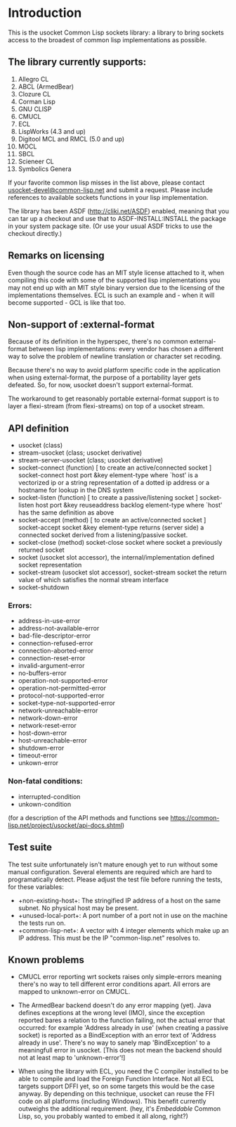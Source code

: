 # Introduction

This is the usocket Common Lisp sockets library: a library to bring
sockets access to the broadest of common lisp implementations as possible.

## The library currently supports:

 1. Allegro CL
 2. ABCL (ArmedBear)
 3. Clozure CL
 4. Corman Lisp
 5. GNU CLISP
 6. CMUCL
 7. ECL
 8. LispWorks (4.3 and up)
 9. Digitool MCL and RMCL (5.0 and up)
 10. MOCL
 11. SBCL
 12. Scieneer CL
 13. Symbolics Genera

If your favorite common lisp misses in the list above, please contact
usocket-devel@common-lisp.net and submit a request.  Please include
references to available sockets functions in your lisp implementation.

The library has been ASDF (http://cliki.net/ASDF) enabled, meaning
that you can tar up a checkout and use that to ASDF-INSTALL:INSTALL
the package in your system package site.  (Or use your usual ASDF
tricks to use the checkout directly.)

## Remarks on licensing

Even though the source code has an MIT style license attached to it,
when compiling this code with some of the supported lisp implementations
you may not end up with an MIT style binary version due to the licensing
of the implementations themselves.  ECL is such an example and - when
it will become supported - GCL is like that too.

## Non-support of :external-format

Because of its definition in the hyperspec, there's no common
external-format between lisp implementations: every vendor has chosen
a different way to solve the problem of newline translation or
character set recoding.

Because there's no way to avoid platform specific code in the application
when using external-format, the purpose of a portability layer gets
defeated.  So, for now, usocket doesn't support external-format.

The workaround to get reasonably portable external-format support is to
layer a flexi-stream (from flexi-streams) on top of a usocket stream.

## API definition

 - usocket (class)
 - stream-usocket (class; usocket derivative)
 - stream-server-usocket (class; usocket derivative)
 - socket-connect (function) [ to create an active/connected socket ]
    socket-connect host port &key element-type
      where `host' is a vectorized ip
                      or a string representation of a dotted ip address
                      or a hostname for lookup in the DNS system
 - socket-listen (function) [ to create a passive/listening socket ]
     socket-listen host port &key reuseaddress backlog element-type
       where `host' has the same definition as above
 - socket-accept (method) [ to create an active/connected socket ]
     socket-accept socket &key element-type
       returns (server side) a connected socket derived from a
       listening/passive socket.
 - socket-close (method)
    socket-close socket
      where socket a previously returned socket
 - socket (usocket slot accessor),
      the internal/implementation defined socket representation
 - socket-stream (usocket slot accessor),
    socket-stream socket
      the return value of which satisfies the normal stream interface
 - socket-shutdown

### Errors:
 - address-in-use-error
 - address-not-available-error
 - bad-file-descriptor-error
 - connection-refused-error
 - connection-aborted-error
 - connection-reset-error
 - invalid-argument-error
 - no-buffers-error
 - operation-not-supported-error
 - operation-not-permitted-error
 - protocol-not-supported-error
 - socket-type-not-supported-error
 - network-unreachable-error
 - network-down-error
 - network-reset-error
 - host-down-error
 - host-unreachable-error
 - shutdown-error
 - timeout-error
 - unkown-error

### Non-fatal conditions:
 - interrupted-condition
 - unkown-condition

(for a description of the API methods and functions see
  https://common-lisp.net/project/usocket/api-docs.shtml)

## Test suite

The test suite unfortunately isn't mature enough yet to run without
some manual configuration.  Several elements are required which are
hard to programatically detect.  Please adjust the test file before
running the tests, for these variables:

- +non-existing-host+: The stringified IP address of a host on the
     same subnet.  No physical host may be present.
- +unused-local-port+: A port number of a port not in use on the
     machine the tests run on.
- +common-lisp-net+: A vector with 4 integer elements which make up
     an IP address. This must be the IP "common-lisp.net" resolves to.

## Known problems

- CMUCL error reporting wrt sockets raises only simple-errors
  meaning there's no way to tell different error conditions apart.
  All errors are mapped to unknown-error on CMUCL.

- The ArmedBear backend doesn't do any error mapping (yet). Java
  defines exceptions at the wrong level (IMO), since the exception
  reported bares a relation to the function failing, not the actual
  error that occurred: for example 'Address already in use' (when
  creating a passive socket) is reported as a BindException with
  an error text of 'Address already in use'. There's no way to sanely
  map 'BindException' to a meaningfull error in usocket. [This does not
  mean the backend should not at least map to 'unknown-error'!]

- When using the library with ECL, you need the C compiler installed
  to be able to compile and load the Foreign Function Interface.
  Not all ECL targets support DFFI yet, so on some targets this would
  be the case anyway.  By depending on this technique, usocket can
  reuse the FFI code on all platforms (including Windows).  This benefit
  currently outweighs the additional requirement. (hey, it's *Embeddable*
  Common Lisp, so, you probably wanted to embed it all along, right?)

